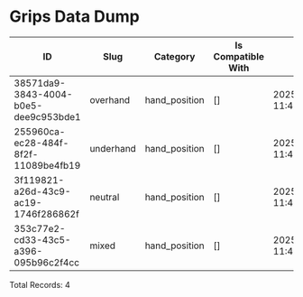 # Grips Data Dump

| ID | Slug | Category | Is Compatible With | Created At |
|---|---|---|---|---|
| 38571da9-3843-4004-b0e5-dee9c953bde1 | overhand | hand_position | [] | 2025-08-28 11:43:53.330933+00 |
| 255960ca-ec28-484f-8f2f-11089be4fb19 | underhand | hand_position | [] | 2025-08-28 11:43:53.330933+00 |
| 3f119821-a26d-43c9-ac19-1746f286862f | neutral | hand_position | [] | 2025-08-28 11:43:53.330933+00 |
| 353c77e2-cd33-43c5-a396-095b96c2f4cc | mixed | hand_position | [] | 2025-08-28 11:43:53.330933+00 |

Total Records: 4